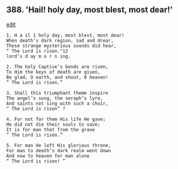 
## 388.  'Hail! holy day, most blest, most dear!'
[edit](https://docs.google.com/document/d/122hVuDs5mHbh6spPAOTrm7zXQ0Yalcko/edit?mode=html)



    1. H a il 1 holy day, most blest, most dear! 
    When death’s dark region, sad and drear, 
    Those strange mysterious sounds did hear, 
    “ The Lord is risen."12
    lord’s d ay m o r n ing.

    2. The holy Captive’s bonds are riven,
    To Him the keys of death are given,
    Be glad, O earth, and shout, 0 heaven!
    “ The Lord is risen.”

    3. Shall this triumphant theme inspire 
    The angel’s song, the seraph’s lyre,
    And saints not sing with such a choir,
    “ The Lord is risen” ?

    4. For not for them His life He gave;
    He did not die their souls to save;
    It is for man that from the grave
    “ The Lord is risen.”

    5. For man He left His glorious throne,
    For man to death’s dark realm went down 
    And now to heaven for man alone
    “ The Lord is risen! ”
